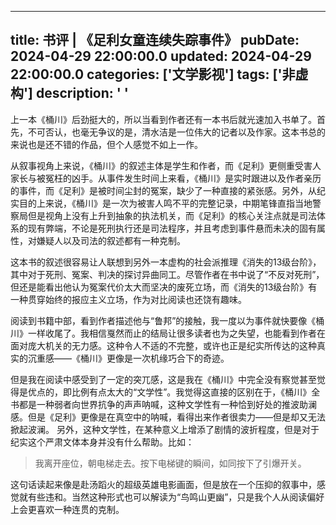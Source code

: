 ---
title: 书评 | 《足利女童连续失踪事件》
pubDate: 2024-04-29 22:00:00.0
updated: 2024-04-29 22:00:00.0
categories: ['文学影视']
tags: ['非虚构']
description: ' '
------

上一本《桶川》后劲挺大的，所以当看到作者还有一本书后就光速加入书单了。首先，不可否认，也毫无争议的是，清水洁是一位伟大的记者以及作家。这本书总的来说也是还不错的作品，但个人感觉不如上一作。

从叙事视角上来说，《桶川》的叙述主体是学生和作者，而《足利》更侧重受害人家长与被冤枉的凶手。从事件发生时间上来看，《桶川》是实时跟进以及作者亲历的事件，而《足利》是被时间尘封的冤案，缺少了一种直接的紧张感。另外，从纪实目的上来说，《桶川》是一次为被害人鸣不平的完整记录，中期笔锋直指当地警察局但是视角上没有上升到抽象的执法机关，而《足利》的核心关注点就是司法体系的现有弊端，不论是死刑执行还是司法程序，并且考虑到事件悬而未决的固有属性，对嫌疑人以及司法的叙述都有一种克制。

这本书的叙述很容易让人联想到另外一本虚构的社会派推理《消失的13级台阶》，其中对于死刑、冤案、判决的探讨异曲同工。尽管作者在书中说了“不反对死刑”，但还是能看出他认为冤案代价太大而坚决的废死立场，而《消失的13级台阶》有一种贯穿始终的报应主义立场，作为对比阅读也还饶有趣味。

阅读到书籍中部，看到作者描述他与“鲁邦”的接触，我一度以为事件就快要像《桶川》一样收尾了。我相信戛然而止的结局让很多读者也为之失望，也能看到作者在面对庞大机关的无力感。这种令人不适的不完整，或许也正是纪实所传达的这种真实的沉重感——《桶川》更像是一次机缘巧合下的奇迹。

但是我在阅读中感受到了一定的突兀感，这是我在《桶川》中完全没有察觉甚至觉得是优点的，即比例有点太大的“文学性”。我觉得这直接的区别在于，《桶川》全书都是一种弱者向世界抗争的声声呐喊，这种文学性有一种恰到好处的推波助澜感。但是《足利》更像是在真空中的呐喊，看得出来作者很卖力——但是却又无法掀起波澜。
另外，这种文学性，在某种意义上增添了剧情的波折程度，但是对于纪实这个严肃文体本身并没有什么帮助。比如：
>我离开座位，朝电梯走去。按下电梯键的瞬间，如同按下了引爆开关。

这句话读起来像是赴汤蹈火的超级英雄电影画面，但是放在一个压抑的叙事中，感觉就有些违和。当然这种形式也可以解读为“鸟鸣山更幽”，只是我个人从阅读偏好上会更喜欢一种连贯的克制。
